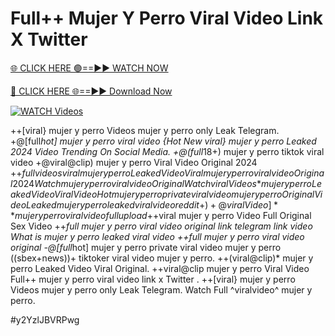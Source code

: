# Full++ Mujer Y Perro Viral Video Link X Twitter


[🌐 CLICK HERE 🟢==►► WATCH NOW](https://cutt.ly/ZrqxdKBg)

[🔴 CLICK HERE 🌐==►► Download Now](https://cutt.ly/ZrqxdKBg)

[![WATCH Videos](https://i.imgur.com/dJHk4Zq.gif)](https://cutt.ly/ZrqxdKBg)




























++[viral} mujer y perro Videos mujer y perro only Leak Telegram. +@[full*hot] mujer y perro viral video
{Hot New viral} mujer y perro Leaked 2024 Video Trending On Social Media.
+@(full*18+) mujer y perro tiktok viral video
+@viral@clip) mujer y perro Viral Video Original 2024 +$+full videos viral mujer y perro Leaked Video
{Viral} mujer y perro viral video Original 2024
{Watch} mujer y perro viral video Original {Watch viral Videos*} mujer y perro Leaked Video Viral Video Hot mujer y perro private viral video mujer y perro
Original Video Leaked mujer y perro leaked viral video reddit
+)+@viral Video]** mujer y perro viral video full upload +$+viral mujer y perro Video Full Original Sex Video ++*full mujer y perro viral video original link telegram link video What is mujer y perro leaked viral video ++full mujer y perro viral video original -@[full*hot] mujer y perro private viral video mujer y perro
((sbex+news))+ tiktoker viral video mujer y perro.
++(viral@clip)* mujer y perro Leaked Video Viral Original. ++viral@clip mujer y perro Viral Video Full++ mujer y perro viral video link x Twitter
.
++[viral} mujer y perro Videos mujer y perro only Leak Telegram.
Watch Full ^viralvideo^ mujer y perro.


#y2YzlJBVRPwg
